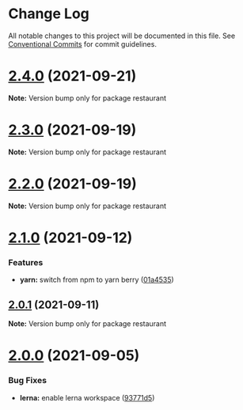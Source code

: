 # Change Log

All notable changes to this project will be documented in this file.
See [Conventional Commits](https://conventionalcommits.org) for commit guidelines.

# [2.4.0](https://github.com/sabertazimi/hust-web/compare/v2.3.0...v2.4.0) (2021-09-21)

**Note:** Version bump only for package restaurant





# [2.3.0](https://github.com/sabertazimi/hust-web/compare/v2.2.0...v2.3.0) (2021-09-19)

**Note:** Version bump only for package restaurant





# [2.2.0](https://github.com/sabertazimi/hust-web/compare/v2.1.0...v2.2.0) (2021-09-19)

**Note:** Version bump only for package restaurant





# [2.1.0](https://github.com/sabertazimi/hust-web/compare/v2.0.1...v2.1.0) (2021-09-12)


### Features

* **yarn:** switch from npm to yarn berry ([01a4535](https://github.com/sabertazimi/hust-web/commit/01a453550737290373c7c41cd2077fed98555a26))





## [2.0.1](https://github.com/sabertazimi/hust-web/compare/v2.0.0...v2.0.1) (2021-09-11)

**Note:** Version bump only for package restaurant





# [2.0.0](https://github.com/sabertazimi/hust-web/compare/v1.2.0...v2.0.0) (2021-09-05)


### Bug Fixes

* **lerna:** enable lerna workspace ([93771d5](https://github.com/sabertazimi/hust-web/commit/93771d5ad84d8fc96a66f93f0ec75a11a0fe6c65))
